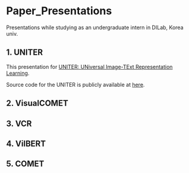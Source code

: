 # Paper_Presentations
Presentations while studying as an undergraduate intern in DILab, Korea univ.

## 1. UNITER
This presentation for [UNITER: UNiversal Image-TExt Representation Learning](https://arxiv.org/abs/1909.11740).

Source code for the UNITER is publicly available at [here](https://github.com/ChenRocks/UNITER).

## 2. VisualCOMET

## 3. VCR

## 4. VilBERT

## 5. COMET
